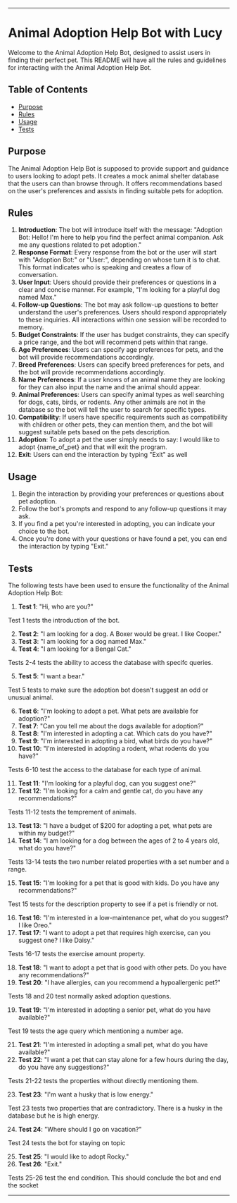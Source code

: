 
---

# Animal Adoption Help Bot with Lucy

Welcome to the Animal Adoption Help Bot, designed to assist users in finding their perfect pet. This README will have all the rules and guidelines for interacting with the Animal Adoption Help Bot.

## Table of Contents

- [Purpose](#purpose)
- [Rules](#rules)
- [Usage](#usage)
- [Tests](#tests)

## Purpose

The Animal Adoption Help Bot is supposed to provide support and guidance to users looking to adopt pets. It creates a mock animal shelter database that the users can than browse through. It offers recommendations based on the user's preferences and assists in finding suitable pets for adoption.

## Rules

1. **Introduction**: The bot will introduce itself with the message: "Adoption Bot: Hello! I'm here to help you find the perfect animal companion. Ask me any questions related to pet adoption."
2. **Response Format**: Every response from the bot or the user will start with "Adoption Bot:" or "User:", depending on whose turn it is to chat. This format indicates who is speaking and creates a flow of conversation.
3. **User Input**: Users should provide their preferences or questions in a clear and concise manner. For example, "I'm looking for a playful dog named Max."
4. **Follow-up Questions**: The bot may ask follow-up questions to better understand the user's preferences. Users should respond appropriately to these inquiries. All interactions within one session will be recorded to memory.
5. **Budget Constraints**: If the user has budget constraints, they can specify a price range, and the bot will recommend pets within that range.
6. **Age Preferences**: Users can specify age preferences for pets, and the bot will provide recommendations accordingly.
7. **Breed Preferences**: Users can specify breed preferences for pets, and the bot will provide recommendations accordingly.
8. **Name Preferences**: If a user knows of an animal name they are looking for they can also input the name and the animal should appear. 
9. **Animal Preferences**: Users can specify animal types as well searching for dogs, cats, birds, or rodents. Any other animals are not in the database so the bot will tell the user to search for specific types. 
10. **Compatibility**: If users have specific requirements such as compatibility with children or other pets, they can mention them, and the bot will suggest suitable pets based on the pets description.
11. **Adoption**: To adopt a pet the user simply needs to say: I would like to adopt {name_of_pet} and that will exit the program.
12. **Exit**: Users can end the interaction by typing "Exit" as well

## Usage

1. Begin the interaction by providing your preferences or questions about pet adoption.
2. Follow the bot's prompts and respond to any follow-up questions it may ask.
3. If you find a pet you're interested in adopting, you can indicate your choice to the bot.
4. Once you're done with your questions or have found a pet, you can end the interaction by typing "Exit."

## Tests

The following tests have been used to ensure the functionality of the Animal Adoption Help Bot:

1. **Test 1**: "Hi, who are you?"

Test 1 tests the introduction of the bot.

2. **Test 2**: "I am looking for a dog. A Boxer would be great. I like Cooper."
3. **Test 3**: "I am looking for a dog named Max."
4. **Test 4**: "I am looking for a Bengal Cat."

Tests 2-4 tests the ability to access the database with specifc queries.

5. **Test 5**: "I want a bear."

Test 5 tests to make sure the adoption bot doesn't suggest an odd or unusual animal. 

6. **Test 6**: "I'm looking to adopt a pet. What pets are available for adoption?"
7. **Test 7**: "Can you tell me about the dogs available for adoption?"
8. **Test 8**: "I'm interested in adopting a cat. Which cats do you have?"
9. **Test 9**: "I'm interested in adopting a bird, what birds do you have?"
10. **Test 10**: "I'm interested in adopting a rodent, what rodents do you have?"

Tests 6-10 test the access to the database for each type of animal.

11. **Test 11**: "I'm looking for a playful dog, can you suggest one?"
12. **Test 12**: "I'm looking for a calm and gentle cat, do you have any recommendations?"

Tests 11-12 tests the temprement of animals. 

13. **Test 13**: "I have a budget of $200 for adopting a pet, what pets are within my budget?"
14. **Test 14**: "I am looking for a dog between the ages of 2 to 4 years old, what do you have?"

Tests 13-14 tests the two number related properties with a set number and a range. 

15. **Test 15**: "I'm looking for a pet that is good with kids. Do you have any recommendations?"

Test 15 tests for the description property to see if a pet is friendly or not.

16. **Test 16**: "I'm interested in a low-maintenance pet, what do you suggest? I like Oreo."
17. **Test 17**: "I want to adopt a pet that requires high exercise, can you suggest one? I like Daisy."

Tests 16-17 tests the exercise amount property. 

18. **Test 18**: "I want to adopt a pet that is good with other pets. Do you have any recommendations?"
20. **Test 20**: "I have allergies, can you recommend a hypoallergenic pet?"

Tests 18 and 20 test normally asked adoption questions.

19. **Test 19**: "I'm interested in adopting a senior pet, what do you have available?"

Test 19 tests the age query which mentioning a number age.

21. **Test 21**: "I'm interested in adopting a small pet, what do you have available?"
22. **Test 22**: "I want a pet that can stay alone for a few hours during the day, do you have any suggestions?"

Tests 21-22 tests the properties without directly mentioning them.

23. **Test 23**: "I'm want a husky that is low energy."

Test 23 tests two properties that are contradictory. There is a husky in the database but he is high energy. 

24. **Test 24**: "Where should I go on vacation?"

Test 24 tests the bot for staying on topic

25. **Test 25**: "I would like to adopt Rocky."
26. **Test 26**: "Exit."

Tests 25-26 test the end condition. This should conclude the bot and end the socket

---